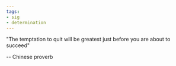 ```yaml
---
tags:
- sig
- determination
---
```




"The temptation to quit will be greatest just before you are about to succeed"

-- Chinese proverb